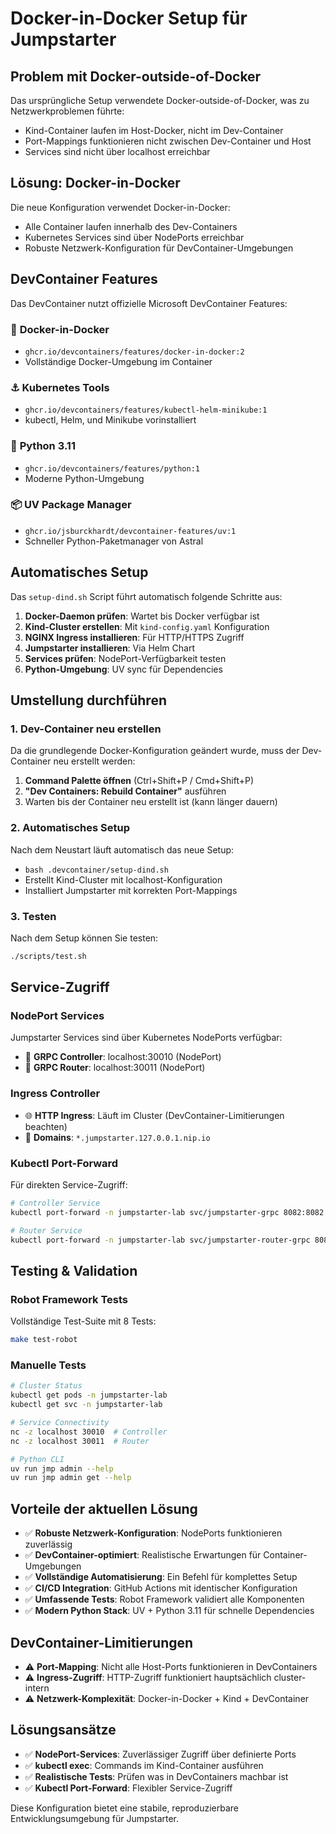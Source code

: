 # Docker-in-Docker Setup für Jumpstarter

## Problem mit Docker-outside-of-Docker
Das ursprüngliche Setup verwendete Docker-outside-of-Docker, was zu Netzwerkproblemen führte:
- Kind-Container laufen im Host-Docker, nicht im Dev-Container
- Port-Mappings funktionieren nicht zwischen Dev-Container und Host
- Services sind nicht über localhost erreichbar

## Lösung: Docker-in-Docker
Die neue Konfiguration verwendet Docker-in-Docker:
- Alle Container laufen innerhalb des Dev-Containers
- Kubernetes Services sind über NodePorts erreichbar
- Robuste Netzwerk-Konfiguration für DevContainer-Umgebungen

## DevContainer Features

Das DevContainer nutzt offizielle Microsoft DevContainer Features:

### 🐳 **Docker-in-Docker**
- `ghcr.io/devcontainers/features/docker-in-docker:2`
- Vollständige Docker-Umgebung im Container

### ⚓ **Kubernetes Tools**
- `ghcr.io/devcontainers/features/kubectl-helm-minikube:1`
- kubectl, Helm, und Minikube vorinstalliert

### 🐍 **Python 3.11**
- `ghcr.io/devcontainers/features/python:1`
- Moderne Python-Umgebung

### 📦 **UV Package Manager**
- `ghcr.io/jsburckhardt/devcontainer-features/uv:1`
- Schneller Python-Paketmanager von Astral

## Automatisches Setup

Das `setup-dind.sh` Script führt automatisch folgende Schritte aus:

1. **Docker-Daemon prüfen**: Wartet bis Docker verfügbar ist
2. **Kind-Cluster erstellen**: Mit `kind-config.yaml` Konfiguration
3. **NGINX Ingress installieren**: Für HTTP/HTTPS Zugriff
4. **Jumpstarter installieren**: Via Helm Chart
5. **Services prüfen**: NodePort-Verfügbarkeit testen
6. **Python-Umgebung**: UV sync für Dependencies

## Umstellung durchführen

### 1. Dev-Container neu erstellen
Da die grundlegende Docker-Konfiguration geändert wurde, muss der Dev-Container neu erstellt werden:

1. **Command Palette öffnen** (Ctrl+Shift+P / Cmd+Shift+P)
2. **"Dev Containers: Rebuild Container"** ausführen
3. Warten bis der Container neu erstellt ist (kann länger dauern)

### 2. Automatisches Setup
Nach dem Neustart läuft automatisch das neue Setup:
- `bash .devcontainer/setup-dind.sh`
- Erstellt Kind-Cluster mit localhost-Konfiguration
- Installiert Jumpstarter mit korrekten Port-Mappings

### 3. Testen
Nach dem Setup können Sie testen:
```bash
./scripts/test.sh
```

## Service-Zugriff

### NodePort Services
Jumpstarter Services sind über Kubernetes NodePorts verfügbar:
- 🔗 **GRPC Controller**: localhost:30010 (NodePort)
- 🔗 **GRPC Router**: localhost:30011 (NodePort)

### Ingress Controller
- 🌐 **HTTP Ingress**: Läuft im Cluster (DevContainer-Limitierungen beachten)
- 🔑 **Domains**: `*.jumpstarter.127.0.0.1.nip.io`

### Kubectl Port-Forward
Für direkten Service-Zugriff:
```bash
# Controller Service
kubectl port-forward -n jumpstarter-lab svc/jumpstarter-grpc 8082:8082

# Router Service
kubectl port-forward -n jumpstarter-lab svc/jumpstarter-router-grpc 8083:8083
```

## Testing & Validation

### Robot Framework Tests
Vollständige Test-Suite mit 8 Tests:
```bash
make test-robot
```

### Manuelle Tests
```bash
# Cluster Status
kubectl get pods -n jumpstarter-lab
kubectl get svc -n jumpstarter-lab

# Service Connectivity
nc -z localhost 30010  # Controller
nc -z localhost 30011  # Router

# Python CLI
uv run jmp admin --help
uv run jmp admin get --help
```

## Vorteile der aktuellen Lösung
- ✅ **Robuste Netzwerk-Konfiguration**: NodePorts funktionieren zuverlässig
- ✅ **DevContainer-optimiert**: Realistische Erwartungen für Container-Umgebungen
- ✅ **Vollständige Automatisierung**: Ein Befehl für komplettes Setup
- ✅ **CI/CD Integration**: GitHub Actions mit identischer Konfiguration
- ✅ **Umfassende Tests**: Robot Framework validiert alle Komponenten
- ✅ **Modern Python Stack**: UV + Python 3.11 für schnelle Dependencies

## DevContainer-Limitierungen
- ⚠️ **Port-Mapping**: Nicht alle Host-Ports funktionieren in DevContainers
- ⚠️ **Ingress-Zugriff**: HTTP-Zugriff funktioniert hauptsächlich cluster-intern
- ⚠️ **Netzwerk-Komplexität**: Docker-in-Docker + Kind + DevContainer

## Lösungsansätze
- ✅ **NodePort-Services**: Zuverlässiger Zugriff über definierte Ports
- ✅ **kubectl exec**: Commands im Kind-Container ausführen
- ✅ **Realistische Tests**: Prüfen was in DevContainers machbar ist
- ✅ **Kubectl Port-Forward**: Flexibler Service-Zugriff

Diese Konfiguration bietet eine stabile, reproduzierbare Entwicklungsumgebung für Jumpstarter.
